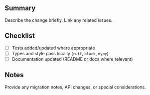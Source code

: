 ## Summary

Describe the change briefly. Link any related issues.

## Checklist

- [ ] Tests added/updated where appropriate
- [ ] Types and style pass locally (`ruff`, `black`, `mypy`)
- [ ] Documentation updated (README or docs where relevant)

## Notes

Provide any migration notes, API changes, or special considerations.


